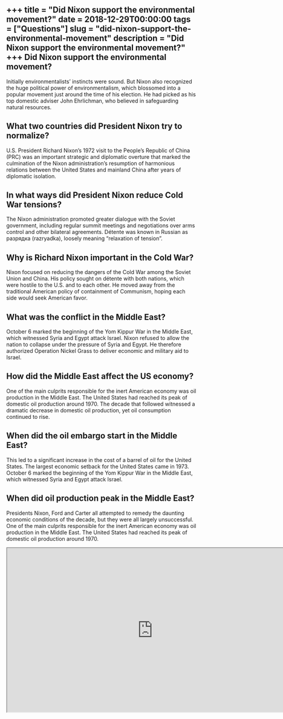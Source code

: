 +++
title = "Did Nixon support the environmental movement?"
date = 2018-12-29T00:00:00
tags = ["Questions"]
slug = "did-nixon-support-the-environmental-movement"
description = "Did Nixon support the environmental movement?"
+++
Did Nixon support the environmental movement?
---------------------------------------------

Initially environmentalists’ instincts were sound. But Nixon also recognized the huge political power of environmentalism, which blossomed into a popular movement just around the time of his election. He had picked as his top domestic adviser John Ehrlichman, who believed in safeguarding natural resources.

What two countries did President Nixon try to normalize?
--------------------------------------------------------

U.S. President Richard Nixon’s 1972 visit to the People’s Republic of China (PRC) was an important strategic and diplomatic overture that marked the culmination of the Nixon administration’s resumption of harmonious relations between the United States and mainland China after years of diplomatic isolation.

In what ways did President Nixon reduce Cold War tensions?
----------------------------------------------------------

The Nixon administration promoted greater dialogue with the Soviet government, including regular summit meetings and negotiations over arms control and other bilateral agreements. Détente was known in Russian as разрядка (razryadka), loosely meaning “relaxation of tension”.

Why is Richard Nixon important in the Cold War?
-----------------------------------------------

Nixon focused on reducing the dangers of the Cold War among the Soviet Union and China. His policy sought on détente with both nations, which were hostile to the U.S. and to each other. He moved away from the traditional American policy of containment of Communism, hoping each side would seek American favor.

What was the conflict in the Middle East?
-----------------------------------------

October 6 marked the beginning of the Yom Kippur War in the Middle East, which witnessed Syria and Egypt attack Israel. Nixon refused to allow the nation to collapse under the pressure of Syria and Egypt. He therefore authorized Operation Nickel Grass to deliver economic and military aid to Israel.

How did the Middle East affect the US economy?
----------------------------------------------

One of the main culprits responsible for the inert American economy was oil production in the Middle East. The United States had reached its peak of domestic oil production around 1970. The decade that followed witnessed a dramatic decrease in domestic oil production, yet oil consumption continued to rise.

When did the oil embargo start in the Middle East?
--------------------------------------------------

This led to a significant increase in the cost of a barrel of oil for the United States. The largest economic setback for the United States came in 1973. October 6 marked the beginning of the Yom Kippur War in the Middle East, which witnessed Syria and Egypt attack Israel.

When did oil production peak in the Middle East?
------------------------------------------------

Presidents Nixon, Ford and Carter all attempted to remedy the daunting economic conditions of the decade, but they were all largely unsuccessful. One of the main culprits responsible for the inert American economy was oil production in the Middle East. The United States had reached its peak of domestic oil production around 1970.

<iframe allow="accelerometer; autoplay; clipboard-write; encrypted-media; gyroscope; picture-in-picture" allowfullscreen="" class="__youtube_prefs__  epyt-is-override  no-lazyload" data-no-lazy="1" data-origheight="433" data-origwidth="770" data-skipgform_ajax_framebjll="" height="433" id="_ytid_47314" loading="lazy" src="https://www.youtube.com/embed/uu_4tmcvZbY?enablejsapi=1&autoplay=0&cc_load_policy=0&cc_lang_pref=&iv_load_policy=1&loop=0&modestbranding=0&rel=1&fs=1&playsinline=0&autohide=2&theme=dark&color=red&controls=1&" title="YouTube player" width="770"></iframe>